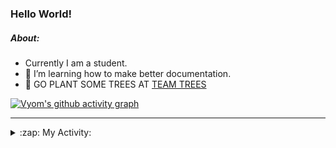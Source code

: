 ### Hello World!

##### About:
- Currently I am a student.
- 🌱 I’m learning how to make better documentation.
- 🌱 GO PLANT SOME TREES AT [TEAM TREES](https://teamtrees.org/)

[![Vyom's github activity graph](https://activity-graph.herokuapp.com/graph?username=Vyvy-vi)](https://github.com/ashutosh00710/github-readme-activity-graph)

---
<details>
  <summary>:zap: My Activity:</summary>
  
<!--START_SECTION:waka-->
![Code Time](http://img.shields.io/badge/Code%20Time-842%20hrs%2057%20mins-blue)

**I'm a Night 🦉** 

```text
🌞 Morning    100 commits    ██░░░░░░░░░░░░░░░░░░░░░░░   9.95% 
🌆 Daytime    285 commits    ███████░░░░░░░░░░░░░░░░░░   28.36% 
🌃 Evening    320 commits    ████████░░░░░░░░░░░░░░░░░   31.84% 
🌙 Night      300 commits    ███████░░░░░░░░░░░░░░░░░░   29.85%

```
📅 **I'm Most Productive on Sunday** 

```text
Monday       136 commits    ███░░░░░░░░░░░░░░░░░░░░░░   13.53% 
Tuesday      134 commits    ███░░░░░░░░░░░░░░░░░░░░░░   13.33% 
Wednesday    154 commits    ███░░░░░░░░░░░░░░░░░░░░░░   15.32% 
Thursday     137 commits    ███░░░░░░░░░░░░░░░░░░░░░░   13.63% 
Friday       123 commits    ███░░░░░░░░░░░░░░░░░░░░░░   12.24% 
Saturday     98 commits     ██░░░░░░░░░░░░░░░░░░░░░░░   9.75% 
Sunday       223 commits    █████░░░░░░░░░░░░░░░░░░░░   22.19%

```


📊 **This Week I Spent My Time On** 

```text
🔥 Editors: 
VS Code                  5 hrs 48 mins       █████████████████████████   100.0%

🐱‍💻 Projects: 
CSF                      3 hrs 48 mins       ████████████████░░░░░░░░░   65.21% 
praise                   1 hr 57 mins        ████████░░░░░░░░░░░░░░░░░   33.38% 
palantir                 4 mins              ░░░░░░░░░░░░░░░░░░░░░░░░░   1.41%

```


 Last Updated on 08/08/2022 12:05:07 UTC
<!--END_SECTION:waka-->
</details>
